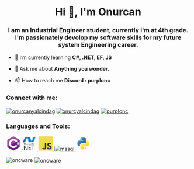 <h1 align="center">Hi 👋, I'm Onurcan</h1>
<h3 align="center">I am an Industrial Engineer student, currently i'm at 4th grade. I'm passionately devolop my software skills for my future system Engineering career.</h3>



- 🌱 I’m currently learning **C#, .NET, EF, JS**

- 💬 Ask me about **Anything you wonder.**

- 📫 How to reach me **Discord : purplonc**

<h3 align="left">Connect with me:</h3>
<p align="left">
<a href="https://linkedin.com/in/onurcanyalcindag" target="blank"><img align="center" src="https://raw.githubusercontent.com/rahuldkjain/github-profile-readme-generator/master/src/images/icons/Social/linked-in-alt.svg" alt="onurcanyalcindag" height="30" width="40" /></a>
<a href="https://instagram.com/onurcyalcindag" target="blank"><img align="center" src="https://raw.githubusercontent.com/rahuldkjain/github-profile-readme-generator/master/src/images/icons/Social/instagram.svg" alt="onurcyalcindag" height="30" width="40" /></a>
<a href="https://discord.gg/purplonc" target="blank"><img align="center" src="https://raw.githubusercontent.com/rahuldkjain/github-profile-readme-generator/master/src/images/icons/Social/discord.svg" alt="purplonc" height="30" width="40" /></a>
</p>

<h3 align="left">Languages and Tools:</h3>
<p align="left"> <a href="https://www.w3schools.com/cs/" target="_blank" rel="noreferrer"> <img src="https://raw.githubusercontent.com/devicons/devicon/master/icons/csharp/csharp-original.svg" alt="csharp" width="40" height="40"/> </a> <a href="https://dotnet.microsoft.com/" target="_blank" rel="noreferrer"> <img src="https://raw.githubusercontent.com/devicons/devicon/master/icons/dot-net/dot-net-original-wordmark.svg" alt="dotnet" width="40" height="40"/> </a> <a href="https://developer.mozilla.org/en-US/docs/Web/JavaScript" target="_blank" rel="noreferrer"> <img src="https://raw.githubusercontent.com/devicons/devicon/master/icons/javascript/javascript-original.svg" alt="javascript" width="40" height="40"/> </a> <a href="https://www.microsoft.com/en-us/sql-server" target="_blank" rel="noreferrer"> <img src="https://www.svgrepo.com/show/303229/microsoft-sql-server-logo.svg" alt="mssql" width="40" height="40"/> </a> <a href="https://www.python.org" target="_blank" rel="noreferrer"> <img src="https://raw.githubusercontent.com/devicons/devicon/master/icons/python/python-original.svg" alt="python" width="40" height="40"/> </a> </p>

<p><img align="left" src="https://github-readme-stats.vercel.app/api/top-langs?username=oncware&show_icons=true&locale=en&layout=compact" alt="oncware" /></p>

<p>&nbsp;<img align="center" src="https://github-readme-stats.vercel.app/api?username=oncware&show_icons=true&locale=en" alt="oncware" /></p>
